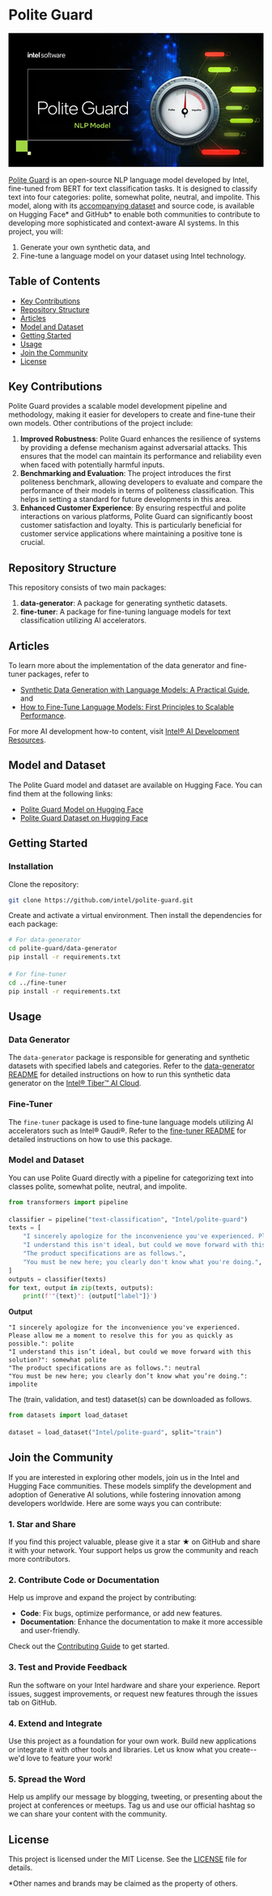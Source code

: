 # Polite Guard
![Image representing the project's theme](polite-guard.png)

[Polite Guard](https://huggingface.co/Intel/polite-guard) is an open-source NLP language model developed by Intel, fine-tuned from BERT for text classification tasks. It is designed to classify text into four categories: polite, somewhat polite, neutral, and impolite. This model, along with its [accompanying dataset](https://huggingface.co/datasets/Intel/polite-guard) and source code, is available on Hugging Face* and GitHub* to enable both communities to contribute to developing more sophisticated and context-aware AI systems. In this project, you will:
1. Generate your own synthetic data, and
2. Fine-tune a language model on your dataset using Intel technology.

## Table of Contents

- [Key Contributions](#key-contributions)
- [Repository Structure](#repository-structure)
- [Articles](#articles)
- [Model and Dataset](#model-and-dataset)
- [Getting Started](#getting-started)
- [Usage](#usage)
- [Join the Community](#join-the-community)
- [License](#license)

## Key Contributions

Polite Guard provides a scalable model development pipeline and methodology, making it easier for developers to create and fine-tune their own models. Other contributions of the project include:

1. **Improved Robustness**:
Polite Guard enhances the resilience of systems by providing a defense mechanism against adversarial attacks. This ensures that the model can maintain its performance and reliability even when faced with potentially harmful inputs. 
2. **Benchmarking and Evaluation**:
The project introduces the first politeness benchmark, allowing developers to evaluate and compare the performance of their models in terms of politeness classification. This helps in setting a standard for future developments in this area. 
3. **Enhanced Customer Experience**:
By ensuring respectful and polite interactions on various platforms, Polite Guard can significantly boost customer satisfaction and loyalty. This is particularly beneficial for customer service applications where maintaining a positive tone is crucial. 

## Repository Structure

This repository consists of two main packages:
1. **data-generator**: A package for generating synthetic datasets.
2. **fine-tuner**: A package for fine-tuning language models for text classification utilizing Al accelerators.

## Articles

To learn more about the implementation of the data generator and fine-tuner packages, refer to

- [Synthetic Data Generation with Language Models: A Practical Guide](https://medium.com/p/0ff98eb226a1), and 
- [How to Fine-Tune Language Models: First Principles to Scalable Performance](https://medium.com/p/78f42b02f112).

For more AI development how-to content, visit [Intel® AI Development Resources](https://www.intel.com/content/www/us/en/developer/topic-technology/artificial-intelligence/overview.html).

## Model and Dataset

The Polite Guard model and dataset are available on Hugging Face. You can find them at the following links:

- [Polite Guard Model on Hugging Face](https://huggingface.co/Intel/polite-guard)
- [Polite Guard Dataset on Hugging Face](https://huggingface.co/datasets/Intel/polite-guard)

## Getting Started

### Installation

Clone the repository:

```sh
git clone https://github.com/intel/polite-guard.git
```

Create and activate a virtual environment. Then install the dependencies for each package:

```sh
# For data-generator
cd polite-guard/data-generator
pip install -r requirements.txt

# For fine-tuner
cd ../fine-tuner
pip install -r requirements.txt
```

## Usage

### Data Generator

The `data-generator` package is responsible for generating and synthetic datasets with specified labels and categories. Refer to the [data-generator README](data-generator/README.md) for detailed instructions on how to run this synthetic data generator on the [Intel® Tiber™ AI Cloud](https://cloud.intel.com/).

### Fine-Tuner

The `fine-tuner` package is used to fine-tune language models utilizing Al accelerators such as Intel® Gaudi®. Refer to the [fine-tuner README](fine-tuner/README.md) for detailed instructions on how to use this package.

### Model and Dataset

You can use Polite Guard directly with a pipeline for categorizing text into classes polite, somewhat polite, neutral, and impolite.
```python
from transformers import pipeline

classifier = pipeline("text-classification", "Intel/polite-guard")
texts = [
    "I sincerely apologize for the inconvenience you've experienced. Please allow me a moment to resolve this for you as quickly as possible.",
    "I understand this isn't ideal, but could we move forward with this solution?",
    "The product specifications are as follows.",
    "You must be new here; you clearly don't know what you're doing.",
]
outputs = classifier(texts)
for text, output in zip(texts, outputs):
    print(f'"{text}": {output["label"]}')

```
**Output**
```text
"I sincerely apologize for the inconvenience you've experienced. Please allow me a moment to resolve this for you as quickly as possible.": polite
"I understand this isn’t ideal, but could we move forward with this solution?": somewhat polite
"The product specifications are as follows.": neutral
"You must be new here; you clearly don’t know what you’re doing.": impolite
```

The (train, validation, and test) dataset(s) can be downloaded as follows.
```python
from datasets import load_dataset

dataset = load_dataset("Intel/polite-guard", split="train")
```
## Join the Community

If you are interested in exploring other models, join us in the Intel and Hugging Face communities. These models simplify the development and adoption of Generative AI solutions, while fostering innovation among developers worldwide. Here are some ways you can contribute:

### 1. Star and Share

If you find this project valuable, please give it a star ★ on GitHub and share it with your network. Your support helps us grow the community and reach more contributors.

### 2. Contribute Code or Documentation

Help us improve and expand the project by contributing:
- **Code**: Fix bugs, optimize performance, or add new features.
- **Documentation**: Enhance the documentation to make it more accessible and user-friendly.

Check out the [Contributing Guide](CONTRIBUTING.md) to get started.

### 3. Test and Provide Feedback

Run the software on your Intel hardware and share your experience. Report issues, suggest improvements, or request new features through the issues tab on GitHub.

### 4. Extend and Integrate

Use this project as a foundation for your own work. Build new applications or integrate it with other tools and libraries. Let us know what you create--we'd love to feature your work!

### 5. Spread the Word

Help us amplify our message by blogging, tweeting, or presenting about the project at conferences or meetups. Tag us and use our official hashtag so we can share your content with the community.

## License

This project is licensed under the MIT License. See the [LICENSE](LICENSE) file for details.

*Other names and brands may be claimed as the property of others.